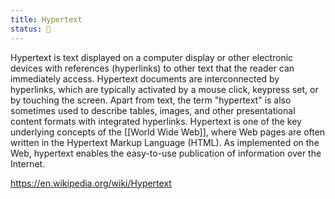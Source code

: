 ```yaml
---
title: Hypertext
status: 🌱
---
```


Hypertext is text displayed on a computer display or other electronic devices with references (hyperlinks) to other text that the reader can immediately access. Hypertext documents are interconnected by hyperlinks, which are typically activated by a mouse click, keypress set, or by touching the screen. Apart from text, the term "hypertext" is also sometimes used to describe tables, images, and other presentational content formats with integrated hyperlinks. Hypertext is one of the key underlying concepts of the [[World Wide Web]], where Web pages are often written in the Hypertext Markup Language (HTML). As implemented on the Web, hypertext enables the easy-to-use publication of information over the Internet.

<https://en.wikipedia.org/wiki/Hypertext>